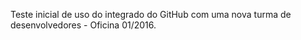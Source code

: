 Teste inicial de uso do integrado do GitHub com uma nova turma de desenvolvedores - Oficina 01/2016.